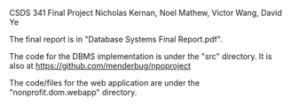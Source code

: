 CSDS 341 Final Project
Nicholas Kernan, Noel Mathew, Victor Wang, David Ye

The final report is in "Database Systems Final Report.pdf". 

The code for the DBMS implementation is under the "src" directory. It is also at https://github.com/menderbug/npoproject

The code/files for the web application are under the "nonprofit.dom.webapp" directory.
